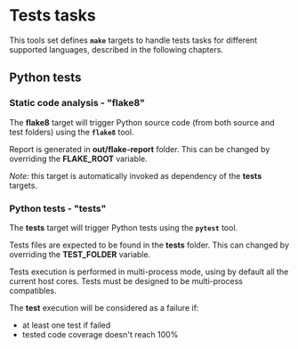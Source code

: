 # Tests tasks

This tools set defines **`make`** targets to handle tests tasks for different supported languages,
described in the following chapters.

## Python tests

### Static code analysis - "flake8"

The **flake8** target will trigger Python source code (from both source and test folders) using the **`flake8`** tool.

Report is generated in **out/flake-report** folder. This can be changed by overriding the **FLAKE_ROOT** variable.

*Note:* this target is automatically invoked as dependency of the **tests** targets.

### Python tests - "tests"

The **tests** target will trigger Python tests using the **`pytest`** tool.

Tests files are expected to be found in the **tests** folder. This can changed by overriding the **TEST_FOLDER** variable.

Tests execution is performed in multi-process mode, using by default all the current host cores. Tests must be designed to be multi-process compatibles.

The **test** execution will be considered as a failure if:
* at least one test if failed
* tested code coverage doesn't reach 100%
